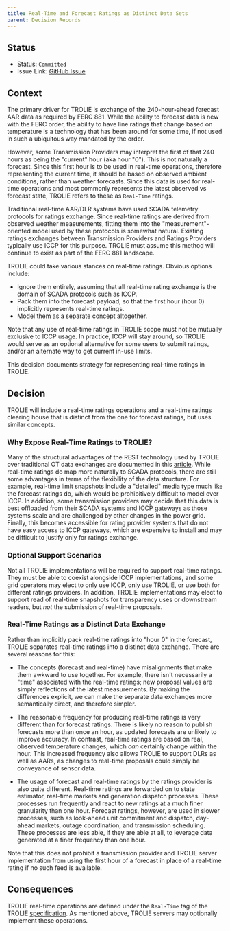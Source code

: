 ```yaml
---
title: Real-Time and Forecast Ratings as Distinct Data Sets
parent: Decision Records
---
```


## Status

* Status: `Committed`
* Issue Link: [GitHub Issue](https://github.com/trolie/spec/issues/100)

## Context

The primary driver for TROLIE is exchange of the 240-hour-ahead forecast AAR
data as required by FERC 881.  While the ability to forecast data is new with
the FERC order, the ability to have line ratings that change based on
temperature is a technology that has been around for some time, if not used in
such a ubiquitous way mandated by the order.

However, some Transmission Providers may interpret the first of that 240 hours
as being the "current" hour (aka hour "0").  This is not naturally a forecast.
Since this first hour is to be used in real-time operations, therefore
representing the current time, it should be based on observed ambient
conditions, rather than weather forecasts.  Since this data is used for
real-time operations and most commonly represents the latest observed vs
forecast state, TROLIE refers to these as `Real-Time` ratings.

Traditional real-time AAR/DLR systems have used SCADA telemetry protocols for
ratings exchange.  Since real-time ratings are derived from observed weather
measurements, fitting them into the "measurement"-oriented model used by these
protocols is somewhat natural.  Existing ratings exchanges between Transmission
Providers and Ratings Providers typically use ICCP for this purpose.  TROLIE
must assume this method will continue to exist as part of the FERC 881
landscape.

TROLIE could take various stances on real-time ratings.  Obvious options
include:

* Ignore them entirely, assuming that all real-time rating exchange is the
  domain of SCADA protocols such as ICCP.
* Pack them into the forecast payload, so that the first hour (hour 0)
  implicitly represents real-time ratings.
* Model them as a separate concept altogether.

Note that any use of real-time ratings in TROLIE scope must not be mutually
exclusive to ICCP usage.  In practice, ICCP will stay around, so TROLIE would
serve as an optional alternative for some users to submit ratings, and/or an
alternate way to get current in-use limits.

This decision documents strategy for representing real-time ratings in TROLIE.

## Decision

TROLIE will include a real-time ratings operations and a real-time ratings
clearing house that is distinct from the one for forecast ratings, but uses
similar concepts.

### Why Expose Real-Time Ratings to TROLIE?

Many of the structural advantages of the REST technology used by TROLIE over
traditional OT data exchanges are documented in this
[article](../articles/trolie-for-ems-and-ot.md).  While real-time ratings do map
more naturally to SCADA protocols, there are still some advantages in terms of
the flexibility of the data structure.  For example, real-time limit snapshots
include a "detailed" media type much like the forecast ratings do, which would
be prohibitively difficult to model over ICCP.  In addition, some transmission
providers may decide that this data is best offloaded from their SCADA systems
and ICCP gateways as those systems scale and are challenged by other changes in
the power grid.  Finally, this becomes accessible for rating provider systems
that do not have easy access to ICCP gateways, which are expensive to install
and may be difficult to justify only for ratings exchange.

### Optional Support Scenarios

Not all TROLIE implementations will be required to support real-time ratings.
They must be able to coexist alongside ICCP implementations, and some grid
operators may elect to only use ICCP, only use TROLIE, or use both for different
ratings providers.  In addition, TROLIE implementations may elect to support
read of real-time snapshots for transparency uses or downstream readers, but
*not* the submission of real-time proposals.

### Real-Time Ratings as a Distinct Data Exchange

Rather than implicitly pack real-time ratings into "hour 0" in the forecast,
TROLIE separates real-time ratings into a distinct data exchange.  There are
several reasons for this:

* The concepts (forecast and real-time) have misalignments that make them
  awkward to use together.  For example, there isn't necessarily a "time"
  associated with the real-time ratings; new proposal values are simply
  reflections of the latest measurements.  By making the differences explicit,
  we can make the separate data exchanges more semantically direct, and
  therefore simpler.

* The reasonable frequency for producing real-time ratings is very different
  than for forecast ratings.  There is likely no reason to publish forecasts
  more than once an hour, as updated forecasts are unlikely to improve accuracy.
  In contrast, real-time ratings are based on real, observed temperature
  changes, which _can_ certainly change within the hour.  This increased
  frequency also allows TROLIE to support DLRs as well as AARs, as changes to
  real-time proposals could simply be conveyance of sensor data.

* The usage of forecast and real-time ratings by the ratings provider is also
  quite different.  Real-time ratings are forwarded on to state estimator,
  real-time markets and generation dispatch processes.  These processes run
  frequently and react to new ratings at a much finer granularity than one hour.
  Forecast ratings, however, are used in slower processes, such as look-ahead
  unit commitment and dispatch, day-ahead markets, outage coordination, and
  transmission scheduling.  These processes are less able, if they are able at
  all, to leverage data generated at a finer frequency than one hour.

Note that this does not prohibit a transmission provider and TROLIE server
implementation from using the first hour of a forecast in place of a real-time
rating if no such feed is available.


## Consequences

TROLIE real-time operations are defined under the `Real-Time` tag of the TROLIE
[specification](https://trolie.energy/spec#tag/Real-Time).  As mentioned above,
TROLIE servers may optionally implement these operations.
